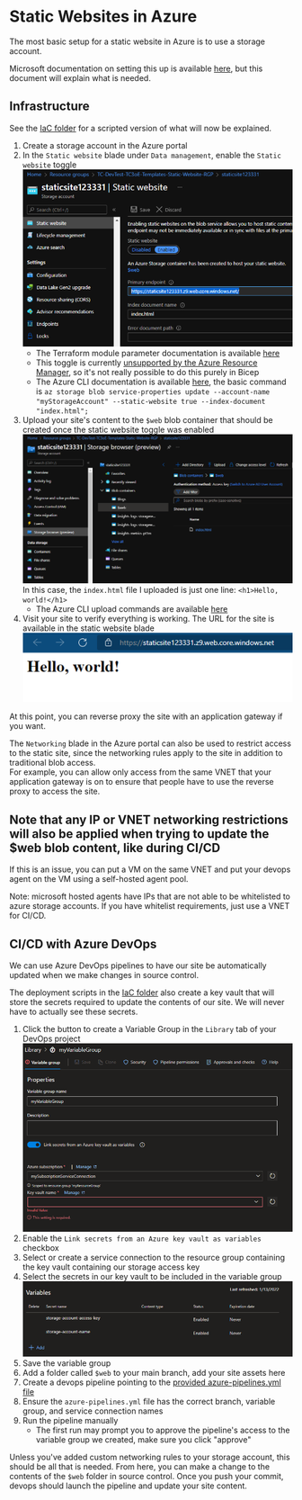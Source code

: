 # Static Websites in Azure

The most basic setup for a static website in Azure is to use a storage account.

Microsoft documentation on setting this up is available [here](https://docs.microsoft.com/en-us/azure/storage/blobs/storage-blob-static-website), but this document will explain what is needed.

## Infrastructure

See the [IaC folder](./IaC/) for a scripted version of what will now be explained.

1. Create a storage account in the Azure portal
1. In the `Static website` blade under `Data management`, enable the `Static website` toggle  
![Static website toggle in the azure portal](./images/staticsiteblade.png)
	- The Terraform module parameter documentation is available [here](https://registry.terraform.io/providers/hashicorp/azurerm/latest/docs/resources/storage_account#static_website)
	- This toggle is currently [unsupported by the Azure Resource Manager](https://github.com/Azure/azure-resource-manager-schemas/issues/2063), so it's not really possible to do this purely in Bicep
	- The Azure CLI documentation is available [here](https://docs.microsoft.com/en-us/cli/azure/storage/blob/service-properties?view=azure-cli-latest#az-storage-blob-service-properties-update), the basic command is `az storage blob service-properties update --account-name "myStorageAccount" --static-website true --index-document "index.html";`  
1. Upload your site's content to the `$web` blob container that should be created once the static website toggle was enabled  
![Storage browser in the azure portal with an index.html file](./images/storagebrowser.png)
In this case, the `index.html` file I uploaded is just one line: `<h1>Hello, world!</h1>`
	- The Azure CLI upload commands are available [here](https://docs.microsoft.com/en-us/cli/azure/storage/blob?view=azure-cli-latest#az-storage-blob-upload-batch)
1. Visit your site to verify everything is working. The URL for the site is available in the static website blade  
![Test webpage displayed correctly in the browser](./images/browsertest.png)

At this point, you can reverse proxy the site with an application gateway if you want.

The `Networking` blade in the Azure portal can also be used to restrict access to the static site, since the networking rules apply to the site in addition to traditional blob access.  
For example, you can allow only access from the same VNET that your application gateway is on to ensure that people have to use the reverse proxy to access the site.

## **Note that any IP or VNET networking restrictions will also be applied when trying to update the $web blob content, like during CI/CD**

If this is an issue, you can put a VM on the same VNET and put your devops agent on the VM using a self-hosted agent pool.

Note: microsoft hosted agents have IPs that are not able to be whitelisted to azure storage accounts. If you have whitelist requirements, just use a VNET for CI/CD.

## CI/CD with Azure DevOps

We can use Azure DevOps pipelines to have our site be automatically updated when we make changes in source control.

The deployment scripts in the [IaC folder](./IaC/) also create a key vault that will store the secrets required to update the contents of our site. We will never have to actually see these secrets.


1. Click the button to create a Variable Group in the `Library` tab of your DevOps project  
![Variable group creation view](./images/variablegroup1.png)
1. Enable the `Link secrets from an Azure key vault as variables` checkbox
1. Select or create a service connection to the resource group containing the key vault containing our storage access key
1. Select the secrets in our key vault to be included in the variable group  
![Variable group key vault secret selection view](./images/variablegroup2.png)
1. Save the variable group
1. Add a folder called `$web` to your main branch, add your site assets here
1. Create a devops pipeline pointing to the [provided azure-pipelines.yml file](./azure-pipelines.yml)
1. Ensure the `azure-pipelines.yml` file has the correct branch, variable group, and service connection names
1. Run the pipeline manually
	- The first run may prompt you to approve the pipeline's access to the variable group we created, make sure you click "approve"

Unless you've added custom networking rules to your storage account, this should be all that is needed. From here, you can make a change to the contents of the `$web` folder in source control. Once you push your commit, devops should launch the pipeline and update your site content.